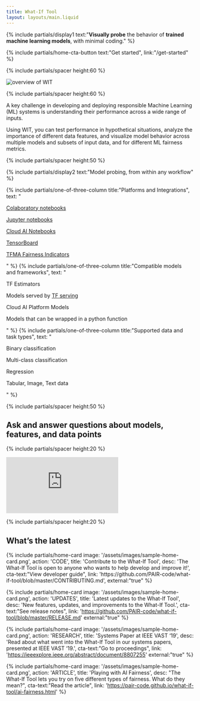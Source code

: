 ```yaml
---
title: What-If Tool
layout: layouts/main.liquid
---
```


<div class="mdl-cell--8-col mdl-cell--12-col-tablet mdl-cell--8-col-phone">

{% include partials/display1 text:"<strong>Visually probe</strong> the behavior of <strong>trained machine learning models</strong>, with minimal coding." %} 

{% include partials/home-cta-button text:"Get started", link:"/get-started" %}

{% include partials/spacer height:60 %}

</div>

![overview of WIT](/assets/images/home-hero.gif)

{% include partials/spacer height:60 %}

<div class="mdl-cell--8-col mdl-cell--12-col-tablet mdl-cell--8-col-phone">

A key challenge in developing and deploying responsible Machine Learning (ML) systems is understanding their performance across a wide range of inputs. 

Using WIT, you can test performance in hypothetical situations, analyze the importance of different data features, and visualize model behavior across multiple models and subsets of input data, and for different ML fairness metrics. 

</div>

{% include partials/spacer height:50 %}

{% include partials/display2 text:"Model probing, from within any workflow" %}

<div class="mdl-grid no-padding">

{% include partials/one-of-three-column title:"Platforms and Integrations", text: "

[Colaboratory notebooks](https://colab.research.google.com/)

[Jupyter notebooks](https://jupyter.org/)

[Cloud AI Notebooks](https://cloud.google.com/ai-platform-notebooks)

[TensorBoard](https://www.tensorflow.org/tensorboard)

[TFMA Fairness Indicators](https://www.tensorflow.org/tfx/guide/fairness_indicators)

" %}
{% include partials/one-of-three-column title:"Compatible models<br/> and frameworks", text: "

TF Estimators

Models served by [TF serving](https://www.tensorflow.org/tfx/guide/serving)

Cloud AI Platform Models 

Models that can be wrapped in a python function

" %}
{% include partials/one-of-three-column title:"Supported data and task types", text: "

Binary classification

Multi-class classification

Regression

Tabular, Image, Text data

" %}

</div>

{% include partials/spacer height:50 %}

## Ask and answer questions about models, features, and data points

{% include partials/spacer height:20 %}

<div class="video-container">
  <iframe src="https://www.youtube.com/embed/qTUUwfG1vSs" frameborder="0" allow="accelerometer; autoplay; encrypted-media; gyroscope; picture-in-picture" allowfullscreen></iframe>
</div>

{% include partials/spacer height:20 %}

## What’s the latest

<div class="mdl-grid no-padding">
  {% include partials/home-card image: '/assets/images/sample-home-card.png', action: 'CODE', 
  title: 'Contribute to the What-If Tool', desc: 'The What-If Tool is open to anyone who wants to help develop and improve it!', 
  cta-text:"View developer guide", link: 'https://github.com/PAIR-code/what-if-tool/blob/master/CONTRIBUTING.md', external:"true" %}
  
  {% include partials/home-card image: '/assets/images/sample-home-card.png', action: 'UPDATES', 
  title: 'Latest updates to the What-If Tool', desc: 'New features, updates, and improvements to the What-If Tool.', 
  cta-text:"See release notes", link: 'https://github.com/PAIR-code/what-if-tool/blob/master/RELEASE.md' external:"true" %}

  {% include partials/home-card image: '/assets/images/sample-home-card.png', action: 'RESEARCH', 
  title: 'Systems Paper at IEEE VAST ‘19', desc: 'Read about what went into the What-If Tool in our systems papers, presented at IEEE VAST ‘19.', 
  cta-text:"Go to proceedings", link: 'https://ieeexplore.ieee.org/abstract/document/8807255' external:"true" %}

  {% include partials/home-card image: '/assets/images/sample-home-card.png', action: 'ARTICLE', 
  title: 'Playing with AI Fairness', desc: "The What-If Tool lets you try on five different types of fairness. What do they mean?", 
  cta-text:"Read the article", link: 'https://pair-code.github.io/what-if-tool/ai-fairness.html' %}

</div>